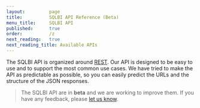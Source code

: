 ```yaml
---
layout:         page
title:          SQLBI API Reference (Beta)
menu_title:     SQLBI API
published:      true
order:          /z
next_reading:   true
next_reading_title: Available APIs
---
```

The SQLBI API is organized around [REST](http://en.wikipedia.org/wiki/Representational_State_Transfer). Our API is designed to be easy to use and to support the most common use cases. We have tried to make the API as predictable as possible, so you can easily predict the URLs and the structure of the JSON responses.

> The SQLBI API are in **beta** and we are working to improve them. If you have any feedback, please [let us know](mailto:info@sqlbi.com?subject=SQLBI%20API).